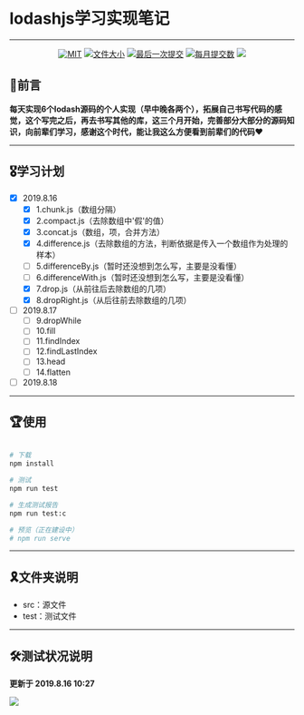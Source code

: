 # lodashjs学习实现笔记

---

<p align="center">
    <a href="javascript:;"><img src="https://img.shields.io/github/license/zhukunpenglinyutong/notes.svg" alt="MIT"></a>
    <a href="javascript:;"><img src="https://img.shields.io/github/languages/code-size/zhukunpenglinyutong/lodashStudy" alt="文件大小"></a>
    <a href="javascript:;"><img src="https://img.shields.io/github/last-commit/zhukunpenglinyutong/lodashStudy" alt="最后一次提交"></a>
    <a href="javascript:;"><img src="https://img.shields.io/github/commit-activity/m/zhukunpenglinyutong/lodashStudy" alt="每月提交数"></a>
    <img src="https://timgsa.baidu.com/timg?image&quality=80&size=b9999_10000&sec=1565933144531&di=84023cca6ef9e150ee85ba2edfc8d3b1&imgtype=0&src=http%3A%2F%2Fpic2.zhimg.com%2Fv2-22943c4e91269c20e36f2115be4e272b_r.jpg" />
</p>


## 🏅前言

**每天实现6个lodash源码的个人实现（早中晚各两个），拓展自己书写代码的感觉，这个写完之后，再去书写其他的库，这三个月开始，完善部分大部分的源码知识，向前辈们学习，感谢这个时代，能让我这么方便看到前辈们的代码❤️**


---

## 🎖学习计划

- [x] 2019.8.16
    - [x] 1.chunk.js（数组分隔）
    - [x] 2.compact.js（去除数组中'假'的值）
    - [x] 3.concat.js（数组，项，合并方法）
    - [x] 4.difference.js（去除数组的方法，判断依据是传入一个数组作为处理的样本）
    - [ ] 5.differenceBy.js（暂时还没想到怎么写，主要是没看懂）
    - [ ] 6.differenceWith.js（暂时还没想到怎么写，主要是没看懂）
    - [x] 7.drop.js（从前往后去除数组的几项）
    - [x] 8.dropRight.js（从后往前去除数组的几项）
- [ ] 2019.8.17
    - [ ] 9.dropWhile
    - [ ] 10.fill
    - [ ] 11.findIndex
    - [ ] 12.findLastIndex
    - [ ] 13.head
    - [ ] 14.flatten
- [ ] 2019.8.18

---

## 🏆使用

```sh

# 下载
npm install 

# 测试
npm run test 

# 生成测试报告
npm run test:c

# 预览（正在建设中）
# npm run serve

```


---

## 🎗文件夹说明

- src：源文件
- test：测试文件

---

## 🛠测试状况说明

**更新于 2019.8.16 10:27**

<img src="https://itzkp-1253302184.cos.ap-beijing.myqcloud.com/github%E5%9B%BE%E7%89%87/lodashStudy/2.%E6%B5%8B%E8%AF%95%E7%8E%B0%E7%8A%B62240.png" />

